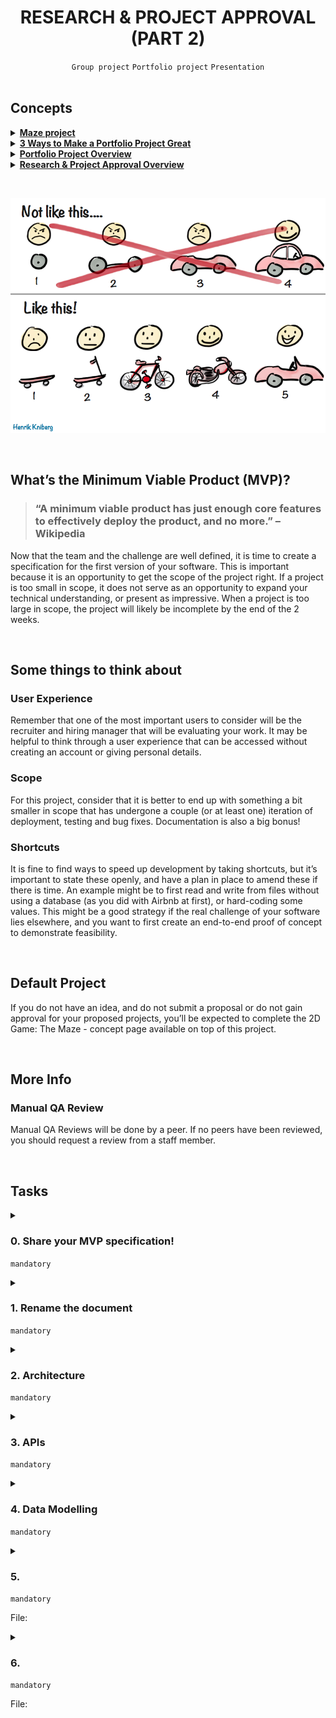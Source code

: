 <h1 align="center"><b>RESEARCH & PROJECT APPROVAL (PART 2)</b></h1>
<div align="center"><code>Group project</code> <code>Portfolio project</code> <code>Presentation</code></div>

<br>

## Concepts
<details>
<summary><b><a href="https://intranet.alxswe.com/concepts/133">Maze project</a></b></summary><br>


<br><p align="center">※※※※※※※※※※※※</p><br>
</details>


<details>
<summary><b><a href="https://intranet.alxswe.com/concepts/135">3 Ways to Make a Portfolio Project Great</a></b></summary><br>


<br><p align="center">※※※※※※※※※※※※</p><br>
</details>


<details>
<summary><b><a href="https://intranet.alxswe.com/concepts/137">Portfolio Project Overview</a></b></summary><br>


<br><p align="center">※※※※※※※※※※※※</p><br>
</details>


<details>
<summary><b><a href="https://intranet.alxswe.com/concepts/138">Research & Project Approval Overview</a></b></summary><br>


<br><p align="center">※※※※※※※※※※※※</p><br>
</details>

<br><div align="center"><img src="https://github.com/codenvibes/alx-portfolio_project/blob/master/research%20%26%20project%20approval%20(part%202)/images/7c257c6a8cd537400e72.png"></div>


<!-- <br>
<hr>
<h3><a href=>Notes</a></h3>
<hr> -->

<br>

## What’s the Minimum Viable Product (MVP)?
> ### “A minimum viable product has just enough core features to effectively deploy the product, and no more.” – Wikipedia

Now that the team and the challenge are well defined, it is time to create a specification for the first version of your software. This is important because it is an opportunity to get the scope of the project right. If a project is too small in scope, it does not serve as an opportunity to expand your technical understanding, or present as impressive. When a project is too large in scope, the project will likely be incomplete by the end of the 2 weeks.

<br>

## Some things to think about
### User Experience
Remember that one of the most important users to consider will be the recruiter and hiring manager that will be evaluating your work. It may be helpful to think through a user experience that can be accessed without creating an account or giving personal details.

### Scope
For this project, consider that it is better to end up with something a bit smaller in scope that has undergone a couple (or at least one) iteration of deployment, testing and bug fixes. Documentation is also a big bonus!

### Shortcuts
It is fine to find ways to speed up development by taking shortcuts, but it’s important to state these openly, and have a plan in place to amend these if there is time. An example might be to first read and write from files without using a database (as you did with Airbnb at first), or hard-coding some values. This might be a good strategy if the real challenge of your software lies elsewhere, and you want to first create an end-to-end proof of concept to demonstrate feasibility.

<br>

## Default Project
If you do not have an idea, and do not submit a proposal or do not gain approval for your proposed projects, you’ll be expected to complete the 2D Game: The Maze - concept page available on top of this project.


<br>

## More Info
### Manual QA Review
Manual QA Reviews will be done by a peer. If no peers have been reviewed, you should request a review from a staff member.


<br>

## Tasks
<details>
<summary>

### 0. Share your MVP specification!
`mandatory`

</summary>

Share a link here to a **NEW** Google Document where each of the following tasks are addressed.
</details>

<details>
<summary>

### 1. Rename the document
`mandatory`

</summary>

Rename the document to be the Project’s name and append “ MVP specification”
</details>

<details>
<summary>

### 2. Architecture
`mandatory`

</summary>

In a section named “Architecture”:
- Include an illustration or diagram of the Portfolio Project’s MVP. This should include an end-to-end map for the data flowing through your system. Each part of the diagram should be clearly labeled.

Here are some resources to learn more:
- [Web Architecture 101](https://medium.com/storyblocks-engineering/web-architecture-101-a3224e126947)
- [List of tools to create architecture diagrams](https://geekflare.com/best-software-architecture-diagram-tools/)
- [Web Application Architecture](https://existek.com/blog/web-application-architecture/)
</details>

<details>
<summary>

### 3. APIs
`mandatory`

</summary>

In a section called “APIs and Methods”:
- List and describe the API routes that you will be creating for your web client to communicate with your web server
    ```
    Example:
    /api/rewards
    GET: Returns a randomized array of ten rewards based on rarity for a user to win based on a roll POST: Takes a user id and reward id and adds that to the user rewards table
    /api/user
    GET: Returns the user's information based on session id
    /api/job_search
    POST: Returns job's matching the parameters through GitHub Jobs API
    ```
- List and describe any API endpoints or function/methods that you will be creating to allow any other clients to use:
    ```
    Example: 
    class arrow.arrow.Arrow(year, month, day, hour=0, minute=0, second=0, microsecond=0, tzinfo=None)
    An Arrow object.
    Implements the datetime interface, behaving as an aware datetime while implementing additional functionality.

    Parameters
    year – the calendar year.
    month – the calendar month.
    day – the calendar day.
    hour – (optional) the hour. Defaults to 0.
    minute – (optional) the minute, Defaults to 0.
    second – (optional) the second, Defaults to 0.
    microsecond – (optional) the microsecond. Defaults 0.
    tzinfo – (optional) A timezone expression. Defaults to UTC.
    (source https://arrow.readthedocs.io/en/latest/#api-guide)
    ```
- List and describe any 3rd party APIs that you will be using
    ```
    e.g. https://developer.twitter.com/en/docs/tweets/post-and-engage/overview
    POST statuses/update
    POST statuses/destroy/:id
    GET statuses/show/:id
    GET statuses/oembed
    GET statuses/lookup
    ```
If there are no APIs used or provided, skip this section.
</details>

<details>
<summary>

### 4. Data Modelling
`mandatory`

</summary>

In a section named “Data Model”:
- Create a data model diagram to clarify how data will be stored

Tools: [SqlDBM](https://sqldbm.com/Home/)

Example:

<img src="https://github.com/codenvibes/alx-portfolio_project/blob/master/research%20%26%20project%20approval%20(part%202)/images/83eed8d2d8a6b390f16f.gif">
</details>

<details>
<summary>

### 5. 
`mandatory`

File: []()
</summary>


</details>

<details>
<summary>

### 6. 
`mandatory`

File: []()
</summary>


</details>

